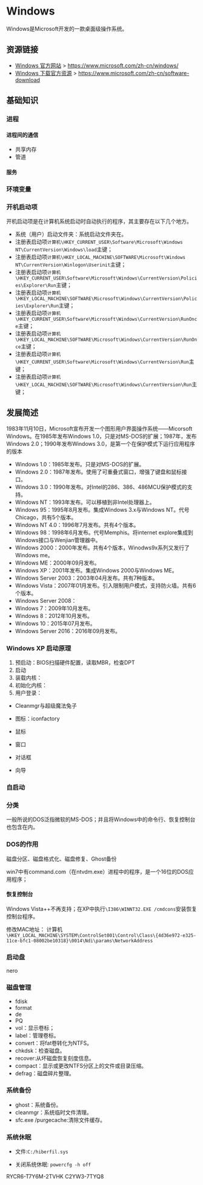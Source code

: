 # Windows

[//]: # (__author__ = "Clark Aaron")

Windows是Microsoft开发的一款桌面级操作系统。

## 资源链接

* [Windows 官方网站](https://www.microsoft.com/zh-cn/windows/) > <https://www.microsoft.com/zh-cn/windows/>
* [Windows 下载官方资源](https://www.microsoft.com/zh-cn/software-download) > <https://www.microsoft.com/zh-cn/software-download>

## 基础知识

### 进程

#### 进程间的通信

* 共享内存
* 管道

#### 服务

### 环境变量

### 开机启动项

开机启动项是在计算机系统启动时自动执行的程序，其主要存在以下几个地方。

* 系统（用户）启动文件夹：系统启动文件夹在。
* 注册表启动项`计算机\HKEY_CURRENT_USER\Software\Microsoft\Windows NT\CurrentVersion\Windows\load`主键；
* 注册表启动项`计算机\HKEY_LOCAL_MACHINE\SOFTWARE\Microsoft\Windows NT\CurrentVersion\Winlogon\Userinit`主键；
* 注册表启动项`计算机\HKEY_CURRENT_USER\Software\Microsoft\Windows\CurrentVersion\Policies\Explorer\Run`主键；
* 注册表启动项`计算机\HKEY_LOCAL_MACHINE\SOFTWARE\Microsoft\Windows\CurrentVersion\Policies\Explorer\Run`主键；
* 注册表启动项`计算机\HKEY_CURRENT_USER\Software\Microsoft\Windows\CurrentVersion\RunOnce`主键；
* 注册表启动项`计算机\HKEY_LOCAL_MACHINE\SOFTWARE\Microsoft\Windows\CurrentVersion\RunOnce`主键；
* 注册表启动项`计算机\HKEY_CURRENT_USER\Software\Microsoft\Windows\CurrentVersion\Run`主键；
* 注册表启动项`计算机\HKEY_LOCAL_MACHINE\SOFTWARE\Microsoft\Windows\CurrentVersion\Run`主键；

## 发展简述

1983年11月10日，Microsoft宣布开发一个图形用户界面操作系统——Micorsoft Windows。在1985年发布Windows 1.0，只是对MS-DOS的扩展；1987年，发布Windows 2.0；1990年发布Windows 3.0，是第一个在保护模式下运行应用程序的版本

* Windows 1.0：1985年发布。只是对MS-DOS的扩展。
* Windows 2.0：1987年发布。使用了可重叠式窗口，增强了键盘和鼠标接口。
* Windows 3.0：1990年发布。对Intel的286、386、486MCU保护模式的支持。
* Windows NT：1993年发布。可以移植到非Intel处理器上。
* Windows 95：1995年8月发布。集成Windows 3.x与Windows NT。代号Chicago，共有5个版本。
* Windows NT 4.0：1996年7月发布。共有4个版本。
* Windows 98：1998年6月发布。代号Memphis。将internet explore集成到Windows接口与Wenjian管理器中。
* Windows 2000：2000年发布。共有4个版本，Winodws9x系列又发行了Windows me。
* Windows ME：2000年09月发布。
* Windows XP：2001年发布。集成Windows 2000与Windows ME。
* Windows Server 2003：2003年04月发布。共有7种版本。
* Windows Vista：2007年01月发布。引入限制用户模式，支持防火墙。共有6个版本。
* Windows Server 2008：
* Windows 7：2009年10月发布。
* Windows 8：2012年10月发布。
* Windows 10：2015年07月发布。
* Windows Server 2016：2016年09月发布。



### Windows XP 启动原理

1. 预启动：BIOS扫描硬件配置，读取MBR，检查DPT
2. 启动
3. 装载内核：
4. 初始化内核：
5. 用户登录：

* Cleanmgr与超级魔法兔子

* 图标：iconfactory

* 鼠标

* 窗口

* 对话框

* 向导

### 自启动



### 分类

一般所说的DOS泛指微软的MS-DOS；并且将Windows中的命令行、恢复控制台也包含在内。

### DOS的作用

磁盘分区、磁盘格式化、磁盘修复、Ghost备份

win7中有command.com（在ntvdm.exe）进程中的程序，是一个16位的DOS应用程序；

#### 恢复控制台

Windows Vista++不再支持；在XP中执行`\I386\WINNT32.EXE /cmdcons`安装恢复控制台程序。

修改MAC地址： 计算机`\HKEY_LOCAL_MACHINE\SYSTEM\ControlSet001\Control\Class\{4d36e972-e325-11ce-bfc1-08002be10318}\0014\Ndi\params\NetworkAddress`

### 启动盘

nero

### 磁盘管理

* fdisk
* format
* de
* PQ
* vol：显示卷标；
* label：管理卷标。
* convert：将fat卷转化为NTFS。
* chkdsk：检查磁盘。
* recover:从坏磁盘恢复刻度信息。
* compact：显示或更改NTFS分区上的文件或目录压缩。
* defrag：磁盘碎片整理。

### 系统备份

* ghost：系统备份。
* cleanmgr：系统临时文件清理。
* sfc.exe /purgecache:清除文件缓存。

### 系统休眠

* 文件:`C:/hiberfil.sys`

* 关闭系统休眠: `powercfg -h off`



RYCR6-T7Y6M-2TVHK C2YW3-7TYQ8
